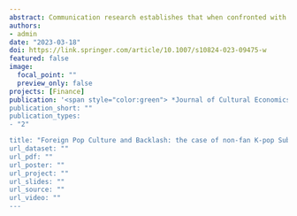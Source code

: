 ```yaml
---
abstract: Communication research establishes that when confronted with information contradicting their beliefs, people tend to ‘backlash’ by doubling down on their prior. Can international popular culture be the context of backlash? This paper analyzes two K-pop Subreddits (r/WeHateKpop and r/Cringetopia) populated by non-fans. A particular focus is given to their attitudinal changes upon being exposed to news stories about South Korea. I argue that a heavy dose of positive news stories about South Korea triggers non-fans as they associate K-pop with the country. This exposure leads to backlash, resulting in increased engagement with the posts critical of K-pop in the two Subreddits. I present a series of econometric evidence strongly supportive of this argument. The paper is a rare large-N study on the non-fans of K-pop. It offers implications for cultural economics, demonstrating how seemingly irrelevant news stories can have profound effects on individuals’ engagement with foreign cultures.
authors:
- admin
date: "2023-03-18"
doi: https://link.springer.com/article/10.1007/s10824-023-09475-w
featured: false
image:
  focal_point: ""
  preview_only: false
projects: [Finance]
publication: '<span style="color:green"> *Journal of Cultural Economics*</span>, Forthcoming
publication_short: ""
publication_types:
- "2"

title: "Foreign Pop Culture and Backlash: the case of non-fan K-pop Subreddits during the pandemic"
url_dataset: ""
url_pdf: ""
url_poster: ""
url_project: ""
url_slides: ""
url_source: ""
url_video: ""
---
```

